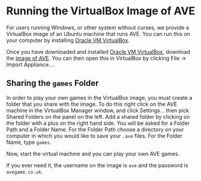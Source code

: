 Running the VirtualBox Image of AVE
===================================
For users running Windows, or other system without curses, we provide a VirtualBox image of an Ubuntu machine that runs AVE.
You can run this on your computer by installing 
[Oracle VM VirtualBox](https://www.virtualbox.org/wiki/Downloads).

Once you have downloaded and installed 
[Oracle VM VirtualBox](https://www.virtualbox.org/wiki/Downloads), download the [image of AVE](https://github.com/AVEgame/AVE/releases/download/v1.3/AVE1.3-VirtualMachine.ova).
You can then open this in VirtualBox by clicking File -> Import Appliance....

Sharing the `games` Folder
--------------------------
In order to play your own games in the VirtualBox image, you must create a folder that you share with the image.
To do this right click on the AVE machine in the VirtualBox Manager window, and click Settings... then pick Shared Folders on the
panel on the left. Add a shared folder by clicking on the folder with a plus on the right hand side. You will be asked for a Folder Path and
a Folder Name. For the Folder Path choose a directory on your computer in which you would like to save your `.ave` files.
For the Folder Name, type `games`.

Now, start the virtual machine and you can play your own AVE games.

If you ever need it, the username on the image is `ave` and the password is `avegame.co.uk`.
